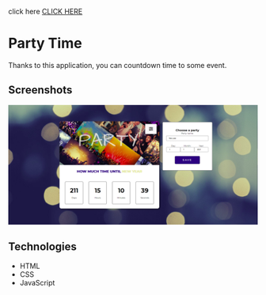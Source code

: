 click here [CLICK HERE](https://frania2201.github.io/Countdown/)


# Party Time

Thanks to this application, you can countdown time to some event.
## Screenshots
![Example screenshot](./screenshot.png)

## Technologies
* HTML
* CSS
* JavaScript
